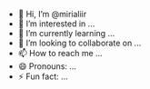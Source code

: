 - 👋 Hi, I’m @mirialiir
- 👀 I’m interested in ...
- 🌱 I’m currently learning ...
- 💞️ I’m looking to collaborate on ...
- 📫 How to reach me ...
- 😄 Pronouns: ...
- ⚡ Fun fact: ...

<!---
mirialiir/mirialiir is a ✨ special ✨ repository because its `README.md` (this file) appears on your GitHub profile.
You can click the Preview link to take a look at your changes.
--->
